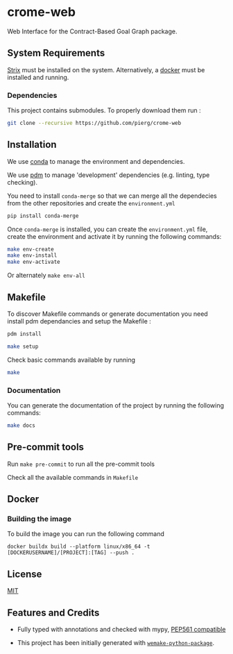 # crome-web

Web Interface for the Contract-Based Goal Graph package.

## System Requirements

[Strix](https://strix.model.in.tum.de) must be installed on the system. Alternatively, a
[docker](https://www.docker.com) must be installed and running.

### Dependencies
This project contains submodules.
To properly download them run :
```bash
git clone --recursive https://github.com/pierg/crome-web
```

## Installation

We use
[conda](https://docs.conda.io/projects/conda/en/latest/user-guide/install/index.html) to
manage the environment and dependencies.

We use [pdm](https://github.com/pdm-project/pdm) to manage 'development' dependencies
(e.g. linting, type checking).


You need to install `conda-merge` so that we can merge all the dependecies from the other repositories and create the `environment.yml`
```bash
pip install conda-merge
```

Once `conda-merge` is installed, you can create the `environment.yml` file, create the environment and activate it by running the following commands:
```bash
make env-create
make env-install
make env-activate
```

Or alternately `make env-all`
## Makefile

To discover Makefile commands or generate documentation you need install pdm dependancies and setup the Makefile :
```bash
pdm install
```
```bash
make setup
```
Check basic commands available by running 
```bash
make
```
### Documentation
You can generate the documentation of the project by running the following commands:

```bash
make docs
```


## Pre-commit tools

Run `make pre-commit` to run all the pre-commit tools

Check all the available commands in `Makefile`

## Docker

### Building the image

To build the image you can run the following command

`docker buildx build --platform linux/x86_64 -t [DOCKERUSERNAME]/[PROJECT]:[TAG] --push .`

## License

[MIT](https://github.com/piergiuseppe/crome-synthesis/blob/master/LICENSE)

## Features and Credits

- Fully typed with annotations and checked with mypy,
  [PEP561 compatible](https://www.python.org/dev/peps/pep-0o561/)

- This project has been initially generated with
  [`wemake-python-package`](https://github.com/wemake-services/wemake-python-package).
